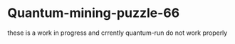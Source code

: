 # Quantum-mining-puzzle-66
these is a work in progress and crrently quantum-run do not work properly<br>
